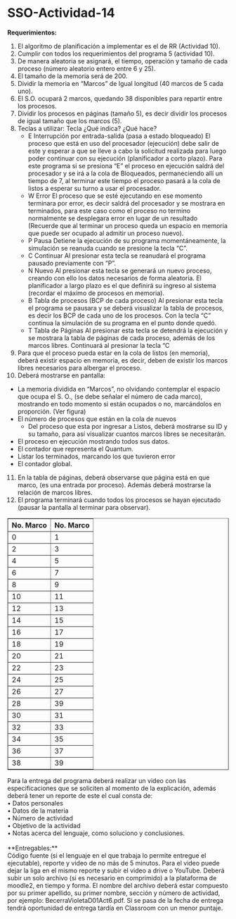 # SSO-Actividad-14
**Requerimientos:**<br>
1. El algoritmo de planificación a implementar es el de RR (Actividad 10).
2. Cumplir con todos los requerimientos del programa 5 (actividad 10).
3. De manera aleatoria se asignará, el tiempo, operación y tamaño de cada proceso (número aleatorio entero entre 6 y 25).
4. El tamaño de la memoria será de 200.
5. Dividir la memoria en “Marcos” de Igual longitud (40 marcos de 5 cada uno).
6. El S.O. ocupará 2 marcos, quedando 38 disponibles para repartir entre los procesos.
7. Dividir los procesos en páginas (tamaño 5), es decir dividir los procesos de igual tamaño que los marcos (5).
8. Teclas a utilizar:
Tecla ¿Qué indica? ¿Qué hace?
    -	E Interrupción por entrada-salida (pasa a estado bloqueado) El proceso que está en uso del procesador (ejecución) debe salir de este y esperar a que se lleve a cabo la solicitud realizada para luego poder continuar con su ejecución (planificador a corto plazo). Para este programa si se presiona “E” el proceso en ejecución saldrá del procesador y se irá a la cola de Bloqueados, permaneciendo allí un tiempo de 7, al terminar este tiempo el proceso pasará a la cola de listos a esperar su turno a usar el procesador.
    -	W Error El proceso que se esté ejecutando en ese momento terminara por error, es decir saldrá del procesador y se mostrara en terminados, para este caso como el proceso no termino normalmente se desplegara error en lugar de un resultado (Recuerde que al terminar un proceso queda un espacio en memoria que puede ser ocupado al admitir un proceso nuevo).
    -	P Pausa Detiene la ejecución de su programa momentáneamente, la simulación se reanuda cuando se presione la tecla “C”.
    -	C Continuar Al presionar esta tecla se reanudará el programa pausado previamente con “P”.
    - N Nuevo Al presionar esta tecla se generará un nuevo proceso, creando con ello los datos necesarios de forma aleatoria. El planificador a largo plazo es el que definirá su ingreso al sistema (recordar el máximo de procesos en memoria).
    - B Tabla de procesos (BCP de cada proceso) Al presionar esta tecla el programa se pausara y se deberá visualizar la tabla de procesos, es decir los BCP de cada uno de los procesos. Con la tecla “C” continua la simulación de su programa en el punto donde quedó.
    - T Tabla de Páginas Al presionar esta tecla se detendrá la ejecución y se mostrara la tabla de páginas de cada proceso, además de los marcos libres. Continuará al presionar la tecla “C
9. Para que el proceso pueda estar en la cola de listos (en memoria), deberá existir espacio en memoria, es decir, deben de existir los marcos libres necesarios para albergar el proceso.
10. Deberá mostrarse en pantalla:
- La memoria dividida en “Marcos”, no olvidando contemplar el espacio que ocupa el S. O., (se debe señalar el número de cada marco), mostrando en todo momento si están ocupados o no, marcándolos en proporción. (Ver figura)
- El número de procesos que están en la cola de nuevos
  - Del proceso que esta por ingresar a Listos, deberá mostrarse su ID y su tamaño, para así visualizar cuantos marcos libres se necesitarán.
- El proceso en ejecución mostrando todos sus datos.
- El contador que representa el Quantum.
- Listar los terminados, marcando los que tuvieron error
- El contador global.
11. En la tabla de páginas, deberá observarse que página está en que marco, (es una entrada por proceso). Además deberá mostrarse la relación de marcos libres.
12. El programa terminará cuando todos los procesos se hayan ejecutado (pausar la pantalla al terminar para observar).
<table class="tftable" border="1">
<tr><th>No. Marco</th><th>No. Marco</th></tr>
<tr><td>0</td><td>1</td></tr>
<tr><td>2</td><td>3</td></tr>
<tr><td>4</td><td>5</td></tr>
<tr><td>6</td><td>7</td></tr>
<tr><td>8</td><td>9</td></tr>
<tr><td>10</td><td>11</td></tr>
<tr><td>12</td><td>13</td></tr>
<tr><td>14</td><td>15</td></tr>
<tr><td>16</td><td>17</td></tr>
<tr><td>18</td><td>19</td></tr>
<tr><td>20</td><td>21</td></tr>
<tr><td>22</td><td>23</td></tr>
<tr><td>24</td><td>25</td></tr>
<tr><td>26</td><td>27</td></tr>
<tr><td>28</td><td>39</td></tr>
<tr><td>30</td><td>31</td></tr>
<tr><td>32</td><td>33</td></tr>
<tr><td>34</td><td>35</td></tr>
<tr><td>36</td><td>37</td></tr>
<tr><td>38</td><td>39</td></tr>
</table>
Para la entrega del programa deberá realizar un video con las especificaciones que se soliciten al momento de la explicación, además deberá tener un reporte de este el cual consta de:<br>
• Datos personales<br>
• Datos de la materia<br>
• Número de actividad<br>
• Objetivo de la actividad<br>
• Notas acerca del lenguaje, como soluciono y conclusiones. <br><br>
**Entregables:**<br>
Código fuente (si el lenguaje en el que trabaja lo permite entregue el ejecutable), reporte y video de no más de 5 minutos. Para el video puede dejar la liga en el mismo reporte y subir el video a drive o YouTube. Deberá subir un solo archivo (si es necesario en comprimido) a la plataforma de moodle2, en tiempo y forma. El nombre del archivo deberá estar compuesto por su primer apellido, su primer nombre, sección y número de actividad, por ejemplo: BecerraVioletaD01Act6.pdf. Si se pasa de la fecha de entrega tendrá oportunidad de entrega tardía en Classroom con un menor puntaje.
